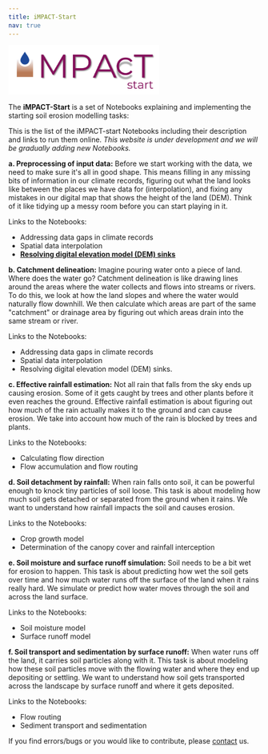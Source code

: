 ```yaml
---
title: iMPACT-Start
nav: true
---
```


<img src="iMPACT-Start_logo.png" alt="iMPACT-Start logo" style="width:60%;" >

The **iMPACT-Start** is a set of Notebooks explaining and implementing the starting soil erosion modelling tasks:

This is the list of the iMPACT-start Notebooks including their description and links to run them online. *This website is under development and we will be gradually adding new Notebooks.*

**a. Preprocessing of input data:** Before we start working with the data, we need to make sure it's all in good shape. This means filling in any missing bits of information in our climate records, figuring out what the land looks like between the places we have data for (interpolation), and fixing any mistakes in our digital map that shows the height of the land (DEM). Think of it like tidying up a messy room before you can start playing in it. 

Links to the Notebooks:
- Addressing data gaps in climate records 
- Spatial data interpolation 
- [**Resolving digital elevation model (DEM) sinks**](https://mybinder.org/v2/gh/iMPACT-erosion/iMPACT-erosion/HEAD?urlpath=notebooks/iMPACT-Start/Fill_sinks.ipynb)

**b. Catchment delineation:** Imagine pouring water onto a piece of land. Where does the water go? Catchment delineation is like drawing lines around the areas where the water collects and flows into streams or rivers. To do this, we look at how the land slopes and where the water would naturally flow downhill. We then calculate which areas are part of the same "catchment" or drainage area by figuring out which areas drain into the same stream or river.

Links to the Notebooks:
- Addressing data gaps in climate records 
- Spatial data interpolation 
- Resolving digital elevation model (DEM) sinks.

**c. Effective rainfall estimation:** Not all rain that falls from the sky ends up causing erosion. Some of it gets caught by trees and other plants before it even reaches the ground. Effective rainfall estimation is about figuring out how much of the rain actually makes it to the ground and can cause erosion. We take into account how much of the rain is blocked by trees and plants.

Links to the Notebooks:
- Calculating flow direction
- Flow accumulation and flow routing

**d. Soil detachment by rainfall:** When rain falls onto soil, it can be powerful enough to knock tiny particles of soil loose. This task is about modeling how much soil gets detached or separated from the ground when it rains. We want to understand how rainfall impacts the soil and causes erosion.

Links to the Notebooks:
- Crop growth model
- Determination of the canopy cover and rainfall interception

**e. Soil moisture and surface runoff simulation:** Soil needs to be a bit wet for erosion to happen. This task is about predicting how wet the soil gets over time and how much water runs off the surface of the land when it rains really hard. We simulate or predict how water moves through the soil and across the land surface.

Links to the Notebooks:
- Soil moisture model
- Surface runoff model

**f. Soil transport and sedimentation by surface runoff:** When water runs off the land, it carries soil particles along with it. This task is about modeling how these soil particles move with the flowing water and where they end up depositing or settling. We want to understand how soil gets transported across the landscape by surface runoff and where it gets deposited.

Links to the Notebooks:
- Flow routing
- Sediment transport and sedimentation

If you find errors/bugs or you would like to contribute, please [contact](./contact.md/) us.
